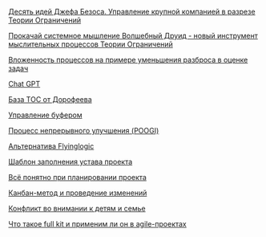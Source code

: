 [Десять идей Джефа Безоса. Управление крупной компанией в разрезе Теории Ограничений](posts/Десять%20идей%20Джефа%20Безоса.%20Управление%20крупной%20компанией%20в%20разрезе%20Теории%20Ограничений.md)

[Прокачай системное мышление Волшебный Друид - новый инструмент мыслительных процессов Теории Ограничений](posts/Прокачай%20системное%20мышление%20Волшебный%20Друид%20-%20новый%20инструмент%20мыслительных%20процессов%20Теории%20Ограничений.md)

[Вложенность процессов на примере уменьшения разброса в оценке задач](posts/Вложенность%20процессов%20на%20примере%20уменьшения%20разброса%20в%20оценке%20задач.md)

[Chat GPT](posts/Chat%20GPT.md)

[База TOC от Дорофеева](База%20TOC%20от%20Дорофеева.md)

[Управление буфером](posts/%D0%A3%D0%BF%D1%80%D0%B0%D0%B2%D0%BB%D0%B5%D0%BD%D0%B8%D0%B5%20%D0%B1%D1%83%D1%84%D0%B5%D1%80%D0%BE%D0%BC%20(buffer%20management%20%E2%80%93%20BM).md)

[Процесс непрерывного улучшения (POOGI)](posts/%D0%9F%D1%80%D0%BE%D1%86%D0%B5%D1%81%D1%81%20%D0%BD%D0%B5%D0%BF%D1%80%D0%B5%D1%80%D1%8B%D0%B2%D0%BD%D0%BE%D0%B3%D0%BE%20%D1%83%D0%BB%D1%83%D1%87%D1%88%D0%B5%D0%BD%D0%B8%D1%8F%20(POOGI).md)

[Альтернатива Flyinglogic](posts/%D0%90%D0%BB%D1%8C%D1%82%D0%B5%D1%80%D0%BD%D0%B0%D1%82%D0%B8%D0%B2%D0%B0%20Flyinglogic.md)

[Шаблон заполнения устава проекта](posts/Шаблон%20заполнения%20устава%20проекта.md)

[Всё понятно при планировании проекта](posts/Всё%20понятно%20при%20планировании%20проекта.md)

[Канбан-метод и проведение изменений](posts/Канбан-метод%20и%20проведение%20изменений.md)

[Конфликт во внимании к детям и семье](posts/Конфликт%20во%20внимании%20к%20детям%20и%20семье.md)

[Что такое full kit и применим ли он в agile-проектах](posts/Что%20такое%20full%20kit%20и%20применим%20ли%20он%20в%20agile-проектах.md)

